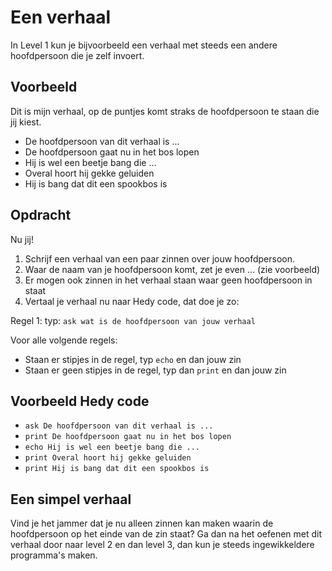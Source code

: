 # Een verhaal

In Level 1 kun je bijvoorbeeld een verhaal met steeds een andere hoofdpersoon die je zelf invoert.

## Voorbeeld
Dit is mijn verhaal, op de puntjes komt straks de hoofdpersoon te staan die jij kiest.

* De hoofdpersoon van dit verhaal is ...
* De hoofdpersoon gaat nu in het bos lopen
* Hij is wel een beetje bang die ...
* Overal hoort hij gekke geluiden
* Hij is bang dat dit een spookbos is

## Opdracht

Nu jij!

1. Schrijf een verhaal van een paar zinnen over jouw hoofdpersoon.
2. Waar de naam van je hoofdpersoon komt, zet je even ... (zie voorbeeld)
3. Er mogen ook zinnen in het verhaal staan waar geen hoofdpersoon in staat
4. Vertaal je verhaal nu naar Hedy code, dat doe je zo:

Regel 1: typ: `ask wat is de hoofdpersoon van jouw verhaal`

Voor alle volgende regels:

* Staan er stipjes in de regel, typ `echo` en dan jouw zin
* Staan er geen stipjes in de regel, typ dan `print` en dan jouw zin

## Voorbeeld Hedy code

* `ask De hoofdpersoon van dit verhaal is ...`
* `print De hoofdpersoon gaat nu in het bos lopen`
* `echo Hij is wel een beetje bang die ...`
* `print Overal hoort hij gekke geluiden`
* `print Hij is bang dat dit een spookbos is`


## Een simpel verhaal
Vind je het jammer dat je nu alleen zinnen kan maken waarin de hoofdpersoon op het einde van de zin staat?
Ga dan na het oefenen met dit verhaal door naar level 2 en dan level 3, dan kun je steeds ingewikkeldere programma's maken.
